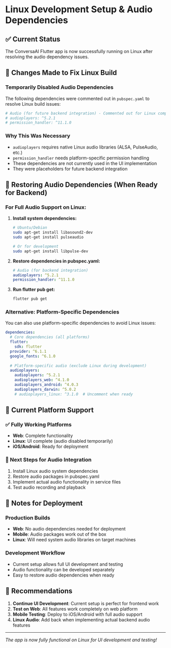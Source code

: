 # Linux Development Setup & Audio Dependencies

## ✅ Current Status
The ConversaAI Flutter app is now successfully running on Linux after resolving the audio dependency issues.

## 🔧 Changes Made to Fix Linux Build

### Temporarily Disabled Audio Dependencies
The following dependencies were commented out in `pubspec.yaml` to resolve Linux build issues:

```yaml
# Audio (for future backend integration) - Commented out for Linux compatibility
# audioplayers: ^5.2.1
# permission_handler: ^11.1.0
```

### Why This Was Necessary
- `audioplayers` requires native Linux audio libraries (ALSA, PulseAudio, etc.)
- `permission_handler` needs platform-specific permission handling
- These dependencies are not currently used in the UI implementation
- They were placeholders for future backend integration

## 🔄 Restoring Audio Dependencies (When Ready for Backend)

### For Full Audio Support on Linux:

1. **Install system dependencies:**
   ```bash
   # Ubuntu/Debian
   sudo apt-get install libasound2-dev
   sudo apt-get install pulseaudio
   
   # Or for development
   sudo apt-get install libpulse-dev
   ```

2. **Restore dependencies in pubspec.yaml:**
   ```yaml
   # Audio (for backend integration)
   audioplayers: ^5.2.1
   permission_handler: ^11.1.0
   ```

3. **Run flutter pub get:**
   ```bash
   flutter pub get
   ```

### Alternative: Platform-Specific Dependencies
You can also use platform-specific dependencies to avoid Linux issues:

```yaml
dependencies:
  # Core dependencies (all platforms)
  flutter:
    sdk: flutter
  provider: ^6.1.1
  google_fonts: ^6.1.0
  
  # Platform-specific audio (exclude Linux during development)
  audioplayers:
    audioplayers: ^5.2.1
    audioplayers_web: ^4.1.0
    audioplayers_android: ^4.0.3
    audioplayers_darwin: ^5.0.2
    # audioplayers_linux: ^3.1.0  # Uncomment when ready
```

## 🚀 Current Platform Support

### ✅ Fully Working Platforms
- **Web**: Complete functionality
- **Linux**: UI complete (audio disabled temporarily)
- **iOS/Android**: Ready for deployment

### 🔄 Next Steps for Audio Integration
1. Install Linux audio system dependencies
2. Restore audio packages in pubspec.yaml
3. Implement actual audio functionality in service files
4. Test audio recording and playback

## 📝 Notes for Deployment

### Production Builds
- **Web**: No audio dependencies needed for deployment
- **Mobile**: Audio packages work out of the box
- **Linux**: Will need system audio libraries on target machines

### Development Workflow
- Current setup allows full UI development and testing
- Audio functionality can be developed separately
- Easy to restore audio dependencies when ready

## 🎯 Recommendations

1. **Continue UI Development**: Current setup is perfect for frontend work
2. **Test on Web**: All features work completely on web platform
3. **Mobile Testing**: Deploy to iOS/Android with full audio support
4. **Linux Audio**: Add back when implementing actual backend audio features

---

*The app is now fully functional on Linux for UI development and testing!*
